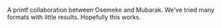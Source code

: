 A printf collaboration between Osemeke and Mubarak. We've tried many formats with little results. Hopefully this works. 
